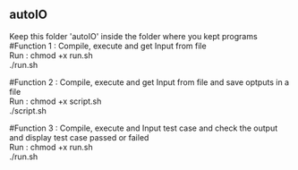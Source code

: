 ## autoIO
  
  
Keep this folder 'autoIO' inside the folder where you kept programs  
#Function 1 : Compile, execute and get Input from file  
Run : chmod +x run.sh  
      ./run.sh  
        
#Function 2 : Compile, execute and get Input from file and save optputs in a file  
Run : chmod +x script.sh  
      ./script.sh  
        
#Function 3 : Compile, execute and Input test case and check the output and display test case passed or failed   
Run : chmod +x run.sh  
      ./run.sh  
